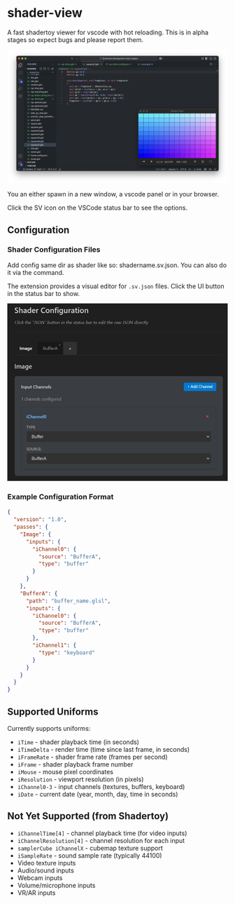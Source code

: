 # shader-view

A fast shadertoy viewer for vscode with hot reloading. This is in alpha stages
so expect bugs and please report them.

![screenshot](assets/screenshot.png)

You an either spawn in a new window, a vscode panel or in your browser.

Click the SV icon on the VSCode status bar to see the options.

## Configuration

### Shader Configuration Files

Add config same dir as shader like so: shadername.sv.json. You can also do it
via the command.

The extension provides a visual editor for `.sv.json` files. Click the UI button
in the status bar to show.

![config screenshot](assets/config-screenshot.jpg)

### Example Configuration Format

```json
{
  "version": "1.0",
  "passes": {
    "Image": {
      "inputs": {
        "iChannel0": {
          "source": "BufferA",
          "type": "buffer"
        }
      }
    },
    "BufferA": {
      "path": "buffer_name.glsl",
      "inputs": {
        "iChannel0": {
          "source": "BufferA",
          "type": "buffer"
        },
        "iChannel1": {
          "type": "keyboard"
        }
      }
    }
  }
}
```

## Supported Uniforms

Currently supports uniforms:

- `iTime` - shader playback time (in seconds)
- `iTimeDelta` - render time (time since last frame, in seconds)
- `iFrameRate` - shader frame rate (frames per second)
- `iFrame` - shader playback frame number
- `iMouse` - mouse pixel coordinates
- `iResolution` - viewport resolution (in pixels)
- `iChannel0-3` - input channels (textures, buffers, keyboard)
- `iDate` - current date (year, month, day, time in seconds)

## Not Yet Supported (from Shadertoy)

- `iChannelTime[4]` - channel playback time (for video inputs)
- `iChannelResolution[4]` - channel resolution for each input
- `samplerCube iChannelX` - cubemap texture support
- `iSampleRate` - sound sample rate (typically 44100)
- Video texture inputs
- Audio/sound inputs
- Webcam inputs
- Volume/microphone inputs
- VR/AR inputs
